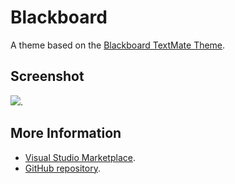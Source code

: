 # Blackboard

A theme based on the [Blackboard TextMate Theme](http://colorsublime.com/theme/Blackboard).


## Screenshot
![](http://img-fotki.yandex.ru/get/9512/77677229.86/0_ab5eb_7046288a_orig.PNG).


## More Information
* [Visual Studio Marketplace](https://marketplace.visualstudio.com/items/CB9TOIIIA.Theme-Blackboard).
* [GitHub repository](https://github.com/CB9TOIIIA/Theme-RealBlackBoard).
